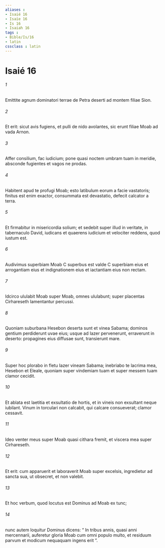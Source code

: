 ```yaml
---
aliases : 
- Isaié 16
- Isaïe 16
- Is 16
- Isaiah 16
tags : 
- Bible/Is/16
- latin
cssclass : latin
---
```


# Isaié 16

###### 1
Emittite agnum dominatori terrae de Petra deserti ad montem filiae Sion.
###### 2
Et erit: sicut avis fugiens, et pulli de nido avolantes, sic erunt filiae Moab ad vada Arnon.
###### 3
Affer consilium, fac iudicium; pone quasi noctem umbram tuam in meridie, absconde fugientes et vagos ne prodas.
###### 4
Habitent apud te profugi Moab; esto latibulum eorum a facie vastatoris; finitus est enim exactor, consummata est devastatio, defecit calcator a terra.
###### 5
Et firmabitur in misericordia solium; et sedebit super illud in veritate, in tabernaculo David, iudicans et quaerens iudicium et velociter reddens, quod iustum est.
###### 6
Audivimus superbiam Moab C superbus est valde C superbiam eius et arrogantiam eius et indignationem eius et iactantiam eius non rectam.
###### 7
Idcirco ululabit Moab super Moab, omnes ululabunt; super placentas Cirhareseth lamentantur percussi.
###### 8
Quoniam suburbana Hesebon deserta sunt et vinea Sabama; dominos gentium perdiderunt uvae eius; usque ad Iazer pervenerunt, erraverunt in deserto: propagines eius diffusae sunt, transierunt mare.
###### 9
Super hoc plorabo in fletu Iazer vineam Sabama; inebriabo te lacrima mea, Hesebon et Eleale, quoniam super vindemiam tuam et super messem tuam clamor cecidit.
###### 10
Et ablata est laetitia et exsultatio de hortis, et in vineis non exsultant neque iubilant. Vinum in torculari non calcabit, qui calcare consueverat; clamor cessavit.
###### 11
Ideo venter meus super Moab quasi cithara fremit, et viscera mea super Cirhareseth.
###### 12
Et erit: cum apparuerit et laboraverit Moab super excelsis, ingredietur ad sancta sua, ut obsecret, et non valebit.
###### 13
Et hoc verbum, quod locutus est Dominus ad Moab ex tunc; 
###### 14
nunc autem loquitur Dominus dicens: “ In tribus annis, quasi anni mercennarii, auferetur gloria Moab cum omni populo multo, et residuum parvum et modicum nequaquam ingens erit ”.
